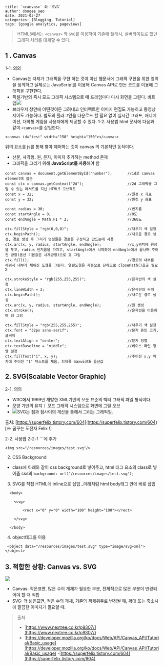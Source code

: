 ```
title: `<canvas>` 와 `SVG`
author: dongee_seo
date: 2021-03-27
categories: [Blogging, Tutorial]
tags: [google analytics, pageviews]
```

> HTML5에서는 `<canvas>` 와 `SVG`를 이용하여 기존에 플래시, 실버라이트로 했던 그래픽 처리를 대체할 수 있다.

## 1 . Canvas

1-1. 의의

- Canvas는 자체가 그래픽을 구현 하는 것이 아닌 웹문서에 그래픽 구현을 위한 영역을 정의하고
  실제로는 JavaScript를 이용해 Canvas API로 만든 코드를 이용해 그래픽을 구현한다.
- 픽셀기반의 즉시 모드 그래픽 시스템으로 매 프레임마다 다시 화면을 그린다. 비트맵![](https://velog.velcdn.com/images%2Fseod0209%2Fpost%2F42dc7e1c-d781-4888-86bb-a537a76b9c30%2Fdownload.png)
- 브라우저 창안에 어떤것이든 그려내고 인터렉트한 이미지 편집도 가능하고 동영상제어도 가능하다.
  별도의 플러그인을 다운로드 할 필요 없이 실시간 그래프, 애니메이션, 대화형 게임을 사용자에게 제공할 수 있다.
  1-2. 사용법
  html 문서에 다음과 같이 `<canvas>`를 삽입한다.

```null
<canvas id="test" width="150" height="150"></canvas>
```

위의 요소를 js를 통해 찾아 제어하는 것이 canvas 의 기본적인 동작이다.

- 선분, 사각형, 원, 문자, 이미지 추가하는 method 존재
- 그래픽을 그리기 위해 **JavaScript를 사용**해야 함

```null
const canvas = document.getElementById("number");       //id로 canvas element에 접근
const ctx = canvas.getContext("2d");                    //2d 그래픽을 그릴 수 있는 메서드를 지닌 HTML5 오브젝트
const x = 32;                                           //원점 x 좌표
const y = 32;                                           //원점 y 좌표

const radius = 30;                                      //반지름
const startAngle = 0;                                   //0도
const endAngle = Math.PI * 2;                           //360도

ctx.fillStyle = "rgb(0,0,0)";                           //채우기 색 설정
ctx.beginPath();                                        //새로운 경로 생성, 경로 생성 후 그리기 명령들은 경로를 구성하고 만드는데 사용
ctx.arc(x, y, radius, startAngle, endAngle);            //x,y위치에 원점을 두고, radius 반지름을 가지고, startAngle에서 시작하여 endAngle에서 끝나며 주어진 방향(옵션 기본값은 시계방향)으로 호 그림
ctx.fill();                                             //경로의 내부를 채워서 내부가 채워진 도형을 그린다. 열린도형은 자동으로 닫히므로 closePath()호출 필요 X

ctx.strokeStyle = "rgb(255,255,255)";                   //윤곽선의 색 설정
ctx.lineWidth = 3;                                      //윤곽선의 두께
ctx.beginPath();                                        //새로운 경로 생성
ctx.arc(x, y, radius, startAngle, endAngle);            //원 생성
ctx.stroke();                                           //윤곽선을 이용하여 형 그림

ctx.fillStyle = "rgb(255,255,255)";                     //채우기 색 설정
ctx.font = "32px sans-serif";                           //문자 폰트 크기, 글씨체
ctx.textAlign = "center";                               //문자 정렬
ctx.textBaseline = "middle";                            //베이스 라인 정렬 설정
ctx.fillText("1", x, y);                                //주어진 x,y 위치에 주어진 "1" 텍스트를 채움, 최대폭 maxwidth 옵션값
```

## 2. SVG(Scalable Vector Graphic)

2-1. 의의

- W3C에서 1999년 개발한 XML기반의 오푼 표준의 벡터 그래픽 파일 형식이다.
- 모양 기반의 유지ㅣ 모드 그래픽 시스템으로 화면에 그릴 오브
- ![](<https://velog.velcdn.com/images%2Fseod0209%2Fpost%2Fac8db047-3b5a-4135-84c5-924d5c12d9d5%2Fdownload%20(1).png>)SVG는 점과 점사이의 계산을 통해서 그리는 그래픽임.

출처: [https://superfelix.tistory.com/604](https://superfelix.tistory.com/604) [☼ 꿈꾸는 도전자 Felix !]

2-2. 사용법
2-2-1 ``<img>`에 추가

`<img src="/resources/images/test.svg"/>`

2. CSS Background

- class에 아래와 같이 css background로 넣어주고,
  html 태그 요소의 class로 넣어줌
  css의 `background: url('/resources/images/test.svg');`

3. SVG를 직접 HTML에 inline으로 삽입
   \_아래처럼 html body태그 안에 바로 삽입

```null
  <body>

    <svg>

        <rect x="0" y="0" width="100" height="100"></rect>

    </svg>

  </body>
```

4. object태그를 이용

```null
 <object data="/resources/images/test.svg" type="image/svg+xml"></object>
```

## 3. 적합한 상황: Canvas vs. SVG

![](https://velog.velcdn.com/images%2Fseod0209%2Fpost%2F90597869-46e8-4d35-904c-c06e7f19b278%2Fcanvas_svg_---.png)

- Canvas: 작은표면, 많은 수의 개체가 필요한 부분, 전체적으로 많은 부분이 변경되어야 할 때 적합
- SVG: 더 넓은표면, 적은 수의 개체, 기존의 객체위주로 변경될 떄, 확대 또는 축소시에 깔끔한 이미지가 필요할 때.

> 출처
>
> - [https://www.nextree.co.kr/p9307/](https://www.nextree.co.kr/p9307/)
> - [https://developer.mozilla.org/ko/docs/Web/API/Canvas_API/Tutorial/Basic_usage](https://developer.mozilla.org/ko/docs/Web/API/Canvas_API/Tutorial/Basic_usage) -[https://superfelix.tistory.com/604](https://superfelix.tistory.com/604)
